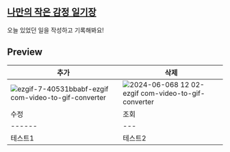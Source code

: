 ## [나만의 작은 감정 일기장](https://emotion-diary-tan-sigma.vercel.app/)

오늘 있었던 일을 작성하고 기록해봐요!

## Preview

| 추가                                                                                                                                                  | 삭제                                                                                                                                                 |
| ----------------------------------------------------------------------------------------------------------------------------------------------------- | ---------------------------------------------------------------------------------------------------------------------------------------------------- |
| ![ezgif-7-40531bbabf-ezgif com-video-to-gif-converter](https://github.com/yammyam/emotion_diary/assets/96424434/a0d16ec0-c217-46f8-8ca7-bca46834f7f8) | ![2024-06-068 12 02-ezgif com-video-to-gif-converter](https://github.com/yammyam/emotion_diary/assets/96424434/05505c5a-048d-4b57-9217-83e9299f343d) |
|수정|조회|
|------|---|
|테스트1|테스트2|
